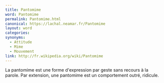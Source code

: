 ```yaml
---
title: Pantomime
word: Pantomime
permalink: Pantomime.html
canonical: https://lachal.neamar.fr/Pantomime
layout: word
categories:
synonyms:
  - Attitude
  - Mime
  - Mouvement
link: http://fr.wikipedia.org/wiki/Pantomime
---
```


La pantomime est une forme d'expression  par geste sans recours à la parole. Par extension, une pantomime est un comportement outré, ridicule.

